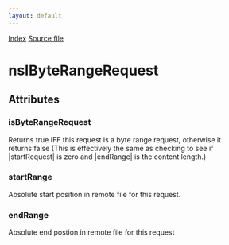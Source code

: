 ```yaml
---
layout: default
---
```

<div id='links'><a href="../index.html">Index</a>
<a href="http://dxr.mozilla.org/mozilla-central/source/netwerk/base/public/nsIByteRangeRequest.idl">Source file</a>
</div>

# nsIByteRangeRequest #

## Attributes ##

### isByteRangeRequest ###
   
Returns true IFF this request is a byte range request, otherwise it  
returns false (This is effectively the same as checking to see if   
|startRequest| is zero and |endRange| is the content length.)  
  

### startRange ###
   
Absolute start position in remote file for this request.  
  

### endRange ###
  
Absolute end postion in remote file for this request  
  
